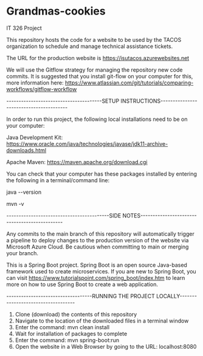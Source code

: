 # Grandmas-cookies
IT 326 Project

This repository hosts the code for a website to be used by the TACOS organization to schedule and manage technical assistance tickets.

The URL for the production website is https://isutacos.azurewebsites.net

We will use the Gitflow strategy for managing the repository new code commits.
It is suggested that you install git-flow on your computer for this, 
more information here: https://www.atlassian.com/git/tutorials/comparing-workflows/gitflow-workflow


---------------------------------------SETUP INSTRUCTIONS----------------------------------------

In order to run this project, the following local installations need to be on your computer:

Java Development Kit: https://www.oracle.com/java/technologies/javase/jdk11-archive-downloads.html

Apache Maven: https://maven.apache.org/download.cgi

You can check that your computer has these packages installed by entering the following in a terminal/command line:

java --version

mvn -v

------------------------------------------SIDE NOTES----------------------------------------------

Any commits to the main branch of this repository will automatically trigger a pipeline to deploy changes
to the production version of the website via Microsoft Azure Cloud. Be cautious when committing
to main or merging your branch.

This is a Spring Boot project. Spring Boot is an open source Java-based framework used to create microservices.
If you are new to Spring Boot, you can visit https://www.tutorialspoint.com/spring_boot/index.htm to learn more
on how to use Spring Boot to create a web application.


-----------------------------------RUNNING THE PROJECT LOCALLY-----------------------------------

1) Clone (download) the contents of this repository
2) Navigate to the location of the downloaded files in a terminal window
3) Enter the command: mvn clean install
4) Wait for installation of packages to complete
5) Enter the command: mvn spring-boot:run
6) Open the website in a Web Browser by going to the URL: localhost:8080
